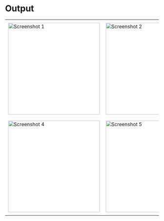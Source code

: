 # Output
<table>
  <tr>
    <td style="padding: 10px;"><img src="https://github.com/user-attachments/assets/7878e85c-0894-4827-912a-8ed716ed34df" alt="Screenshot 1" width="300"/></td>
    <td style="padding: 10px;"><img src="https://github.com/user-attachments/assets/9ff3e255-7b90-4c87-b575-994ea36fdd23" alt="Screenshot 2" width="300"/></td>
    <td style="padding: 10px;"><img src="https://github.com/user-attachments/assets/577ca027-75ac-4962-9a51-2b8b58b5ea04" alt="Screenshot 3" width="300"/></td>
  </tr>
  <tr>
    <td style="padding: 10px;"><img src="https://github.com/user-attachments/assets/0093f4bf-32a7-46c6-b6e2-8a8da20b8bfc" alt="Screenshot 4" width="300"/></td>
    <td style="padding: 10px;"><img src="https://github.com/user-attachments/assets/d0397f00-76ce-433f-866b-8ab0ea2fedc3" alt="Screenshot 5" width="300"/></td>
  </tr>
</table>
